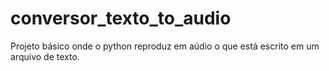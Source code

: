 # conversor_texto_to_audio


Projeto básico onde o python reproduz em aúdio o que está escrito em um arquivo de texto.

